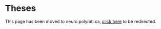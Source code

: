 # Theses

This page has been moved to neuro.polymtl.ca, [click here](https://neuro.polymtl.ca/publications.html#theses) to be redirected.
